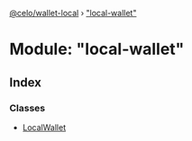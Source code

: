 [@celo/wallet-local](../README.md) › ["local-wallet"](_local_wallet_.md)

# Module: "local-wallet"

## Index

### Classes

* [LocalWallet](../classes/_local_wallet_.localwallet.md)
